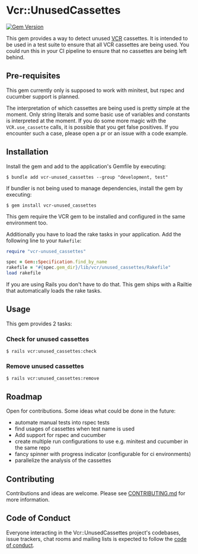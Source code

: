 # Vcr::UnusedCassettes
[![Gem Version](https://badge.fury.io/rb/vcr-unused_cassettes.svg)](https://badge.fury.io/rb/vcr-unused_cassettes)

This gem provides a way to detect unused [VCR](https://github.com/vcr/vcr) cassettes. It is intended to be used in a test suite to ensure that all VCR cassettes are being used. You could run this in your CI pipeline to ensure that no cassettes are being left behind.


## Pre-requisites

This gem currently only is supposed to work with minitest, but rspec and cucumber support is planned.

The interpretation of which cassettes are being used is pretty simple at the moment. Only string literals and some basic use of variables and constants is interpreted at the moment. If you do some more magic with the `VCR.use_cassette` calls, it is possible that you get false positives. If you encounter such a case, please open a pr or an issue with a code example.

## Installation

Install the gem and add to the application's Gemfile by executing:

    $ bundle add vcr-unused_cassettes --group "development, test"

If bundler is not being used to manage dependencies, install the gem by executing:

    $ gem install vcr-unused_cassettes

This gem require the VCR gem to be installed and configured in the same environment too. 

Additionally you have to load the rake tasks in your application. Add the following line to your `Rakefile`:

```ruby
require "vcr-unused_cassettes"

spec = Gem::Specification.find_by_name
rakefile = "#{spec.gem_dir}/lib/vcr/unused_cassettes/Rakefile"
load rakefile
```

If you are using Rails you don't have to do that. This gem ships with a Railtie that automatically loads the rake tasks.

## Usage

This gem provides 2 tasks:

### Check for unused cassettes
    $ rails vcr:unused_cassettes:check

### Remove unused cassettes
    $ rails vcr:unused_cassettes:remove

## Roadmap
Open for contributions. Some ideas what could be done in the future:
- automate manual tests into rspec tests
- find usages of cassettes when test name is used
- Add support for rspec and cucumber
- create multiple run configurations to use e.g. minitest and cucumber in the same repo
- fancy spinner with progress indicator (configurable for ci environments)
- parallelize the analysis of the cassettes

## Contributing

Contributions and ideas are welcome. Please see [CONTRIBUTING.md](CONTRIBUTING.md) for more information.


## Code of Conduct

Everyone interacting in the Vcr::UnusedCassettes project's codebases, issue trackers, chat rooms and mailing lists is expected to follow the [code of conduct](https://github.com/jbockler/vcr-unused_cassettes/blob/master/CODE_OF_CONDUCT.md).
